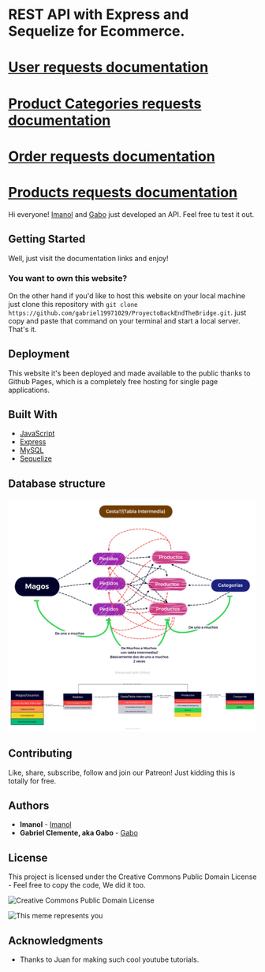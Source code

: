 # REST API with Express and Sequelize for Ecommerce.

# [User requests documentation](https://documenter.getpostman.com/view/21016555/Uz5ArJFh)

# [Product Categories requests documentation](https://documenter.getpostman.com/view/21016555/Uz5ArJFk)


# [Order requests documentation](https://documenter.getpostman.com/view/21016555/Uz5ArJFo)

# [Products requests documentation](https://documenter.getpostman.com/view/21016555/Uz5ArJFp#1b5dcc4d-4fd5-4080-be2b-0d5e04b68839)

Hi everyone! [Imanol](https://github.com/Imi21) and [Gabo](https://github.com/gabriel19971029) just developed an API. Feel free tu test it out.

## Getting Started

Well, just visit the documentation links and enjoy! 

### You want to own this website?

On the other hand if you'd like to host this website on your local machine just clone this repository with ```git clone https://github.com/gabriel19971029/ProyectoBackEndTheBridge.git```. just copy and paste that command on your terminal and start a local server. That's it.

## Deployment

This website it's been deployed and made available to the public thanks to Github Pages, which is a completely free hosting for single page applications.

## Built With

* [JavaScript](https://www.javascript.com/)
* [Express](https://express.com/)
* [MySQL](https://mysql.com/) 
* [Sequelize](https://www.sequelize.info/) 

## Database structure

![Database relations](Magos.png)
![Database tables](Usuarios.png)

## Contributing

  Like, share, subscribe, follow and join our Patreon! Just kidding this is totally for free. 

## Authors

* **Imanol** - [Imanol](https://github.com/Imi21)
* **Gabriel Clemente, aka Gabo** - [Gabo](https://github.com/gabriel19971029)

## License

This project is licensed under the Creative Commons Public Domain License - Feel free to copy the code, We did it too.

![Creative Commons Public Domain License](https://upload.wikimedia.org/wikipedia/commons/thumb/8/84/Public_Domain_Mark_button.svg/220px-Public_Domain_Mark_button.svg.png)

![This meme represents you](https://preview.redd.it/hwurhp7crzf81.png?auto=webp&s=3f230e79f360c9fbc9394e70ea72330391bf8f27)

## Acknowledgments

* Thanks to Juan for making such cool youtube tutorials.
